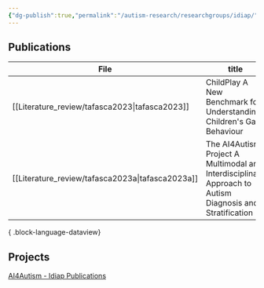 ```yaml
---
{"dg-publish":true,"permalink":"/autism-research/researchgroups/idiap/"}
---
```



## Publications

| File                                                | title                                                                                                    | published | journal | Paper_type      | DOI                                                                                               |
| --------------------------------------------------- | -------------------------------------------------------------------------------------------------------- | --------- | ------- | --------------- | ------------------------------------------------------------------------------------------------- |
| [[Literature_review/tafasca2023\|tafasca2023]]   | ChildPlay A New Benchmark for Understanding Children's Gaze Behaviour                                    | 2023      | \-      | preprint        | <ul><li>https://www.doi.org/10.48550/arXiv.2307.01630</li><li>10.48550/arXiv.2307.01630</li></ul> |
| [[Literature_review/tafasca2023a\|tafasca2023a]] | The AI4Autism Project A Multimodal and Interdisciplinary Approach to Autism Diagnosis and Stratification | 2023      | \-      | conferencePaper | <ul><li>https://www.doi.org/10.1145/3610661.3616239</li><li>10.1145/3610661.3616239</li></ul>     |

{ .block-language-dataview}


## Projects
[AI4Autism - Idiap Publications](https://publications.idiap.ch/projects/show/128)